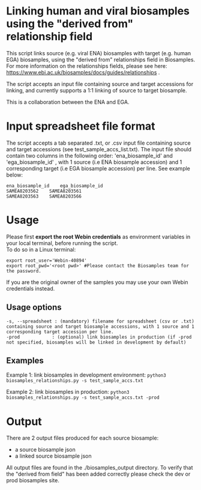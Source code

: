 # Linking human and viral biosamples using the "derived from" relationship field

This script links source (e.g. viral ENA) biosamples with target (e.g. human EGA) biosamples, using the "derived from" relationships field in Biosamples. For more information on the relationships fields, please see here: https://www.ebi.ac.uk/biosamples/docs/guides/relationships .  

The script accepts an input file containing source and target accessions for linking, and currently supports a 1:1 linking of source to target biosample.   
  

This is a collaboration between the ENA and EGA.   




# Input spreadsheet file format

The script accepts a tab separated .txt, or .csv input file containing source and target accessions (see test_sample_accs_list.txt).
The input file should contain two columns in the following order: 'ena_biosample_id' and 'ega_biosample_id' , with 1 source (i.e ENA biosample accession) and 1 corresponding target (i.e EGA biosample accession) per line. See example below:

```
ena_biosample_id    ega_biosample_id
SAMEA8203562	SAMEA8203561
SAMEA8203563	SAMEA8203566
```



# Usage 

Please first **export the root Webin credentials** as environment variables in your local terminal, before running the script.  
To do so in a Linux terminal:

```
export root_user='Webin-40894'
export root_pwd='<root pwd>' #Please contact the Biosamples team for the password.
```
If you are the original owner of the samples you may use your own Webin credentials instead.    

## Usage options

    -s, --spreadsheet : (mandatory) filename for spreadsheet (csv or .txt) containing source and target biosample accessions, with 1 source and 1 corresponding target accession per line.
    -prod            : (optional) link biosamples in production (if -prod not specified, biosamples will be linked in development by default)

  

## Examples

Example 1: link biosamples in development environment:
```python3 biosamples_relationships.py -s test_sample_accs.txt```

Example 2: link biosamples in production:
 ```python3 biosamples_relationships.py -s test_sample_accs.txt -prod```
    
# Output
There are 2 output files produced for each source biosample:
- a source biosample json
- a linked source biosample json 

All output files are found in the ./biosamples_output directory. To verify that the "derived from field" has been added correctly please check the dev or prod biosamples site.
